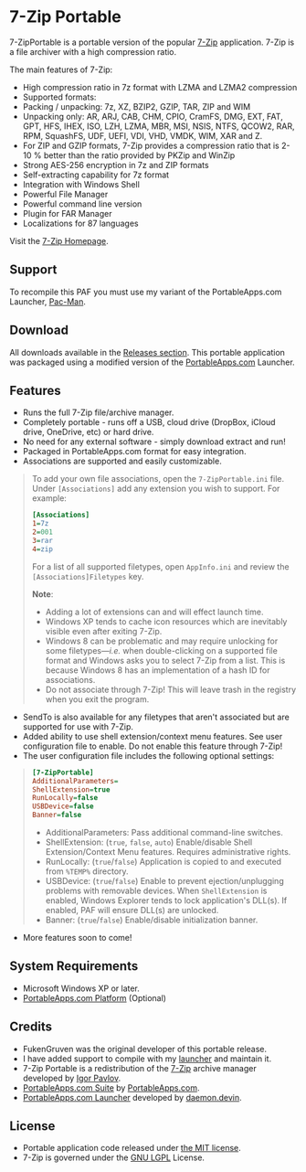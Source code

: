 
# 7-Zip Portable

7-ZipPortable is a portable version of the popular [7-Zip][C1] application. 7-Zip is a file archiver with a high compression ratio.

The main features of 7-Zip:

* High compression ratio in 7z format with LZMA and LZMA2 compression
* Supported formats:
* Packing / unpacking: 7z, XZ, BZIP2, GZIP, TAR, ZIP and WIM
* Unpacking only: AR, ARJ, CAB, CHM, CPIO, CramFS, DMG, EXT, FAT, GPT, HFS, IHEX, ISO, LZH, LZMA, MBR, MSI, NSIS, NTFS, QCOW2, RAR, RPM, SquashFS, UDF, UEFI, VDI, VHD, VMDK, WIM, XAR and Z.
* For ZIP and GZIP formats, 7-Zip provides a compression ratio that is 2-10 % better than the ratio provided by PKZip and WinZip
* Strong AES-256 encryption in 7z and ZIP formats
* Self-extracting capability for 7z format
* Integration with Windows Shell
* Powerful File Manager
* Powerful command line version
* Plugin for FAR Manager
* Localizations for 87 languages

Visit the [7-Zip Homepage](http://7-zip.org/).

## Support

To recompile this PAF you must use my variant of the PortableApps.com Launcher, [Pac-Man][S1].

 [S1]: https://github.com/daemondevin/pac-man

## Download

All downloads available in the [Releases section][D1]. This portable application was packaged using a modified version of the [PortableApps.com][D2] Launcher.

 [D1]: https://github.com/daemondevin/7-ZipPortable/releases/latest
 [D2]: http//portableapps.com/

## Features

* Runs the full 7-Zip file/archive manager.
* Completely portable - runs off a USB, cloud drive (DropBox, iCloud drive,
  OneDrive, etc) or hard drive.
* No need for any external software - simply download extract and run!
* Packaged in PortableApps.com format for easy integration.
* Associations are supported and easily customizable.
> To add your own file associations, open the `7-ZipPortable.ini` file. Under `[Associations]` add any extension you wish to support. For example:
> ```INI
> [Associations]
> 1=7z
> 2=001
> 3=rar
> 4=zip
> ```
> For a list of all supported filetypes, open `AppInfo.ini` and review the `[Associations]Filetypes` key. 
> 
> **Note**:
> - Adding a lot of extensions can and will effect launch time. 
> - Windows XP tends to cache icon resources which are inevitably visible even after exiting 7-Zip.
> - Windows 8 can be problematic and may require unlocking for some filetypes&mdash;_i.e._ when double-clicking on a supported file format and Windows asks you to select 7-Zip from a list. This is because Windows 8 has an implementation of a hash ID for associations. 
> - Do not associate through 7-Zip! This will leave trash in the registry when you exit the program. 
* SendTo is also available for any filetypes that aren't associated but are supported for use with 7-Zip.
* Added ability to use shell extension/context menu features. See user configuration file to enable. Do not enable this feature through 7-Zip!
* The user configuration file includes the following optional settings:
> ```INI
> [7-ZipPortable]
> AdditionalParameters=
> ShellExtension=true
> RunLocally=false
> USBDevice=false
> Banner=false
> ```
> - AdditionalParameters: Pass additional command-line switches.
> - ShellExtension: (`true`, `false`, `auto`) Enable/disable Shell Extension/Context Menu features. Requires administrative rights.
> - RunLocally: (`true`/`false`) Application is copied to and executed from `%TEMP%` directory.
> - USBDevice: (`true`/`false`) Enable to prevent ejection/unplugging problems with removable devices. When `ShellExtension` is enabled, Windows Explorer tends to lock application's DLL(s). If enabled, PAF will ensure DLL(s) are unlocked.
> - Banner: (`true`/`false`) Enable/disable initialization banner.
* More features soon to come!

## System Requirements

* Microsoft Windows XP or later.
* [PortableApps.com Platform][R1] (Optional)

 [R1]: http://portableapps.com/download

## Credits

* FukenGruven was the original developer of this portable release.
* I have added support to compile with my [launcher][S1] and maintain it.
* 7-Zip Portable is a redistribution of the
  [7-Zip][C1] archive manager developed by [Igor Pavlov][C2].
* [PortableApps.com Suite][R1] by [PortableApps.com][D2].
* [PortableApps.com Launcher][S1] developed by [daemon.devin][C3].

 [C1]: http://7-zip.org/
 [C2]: https://en.wikipedia.org/wiki/Igor_Pavlov_(programmer)
 [C3]: https://github.com/daemondevin

## License

* Portable application code released under [the MIT license][L1].
* 7-Zip is governed under the [GNU LGPL][L2] License.

 [L1]: https://raw.githubusercontent.com/daemondevin/7-ZipPortable/master/LICENSE
 [L2]: http://7-zip.org/license.txt
 
